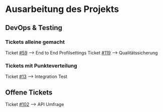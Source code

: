 # Ausarbeitung des Projekts
## DevOps & Testing
### Tickets alleine gemacht
Ticket [#59](https://github.com/SEPMFWS422A/time2meet/issues/59) --> End to End Profilsettings
Ticket [#119](https://github.com/SEPMFWS422A/time2meet/issues/119) --> Qualitätssicherung

### Tickets mit Punkteverteilung
Ticket [#13](https://github.com/SEPMFWS422A/time2meet/issues/13) --> Integration Test


## Offene Tickets
Ticket [#102](https://github.com/SEPMFWS422A/time2meet/issues/102) --> API Umfrage
